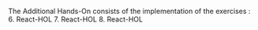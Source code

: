 The Additional Hands-On consists of the implementation of the exercises :
6. React-HOL
7. React-HOL
8. React-HOL

